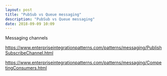 ```yaml
---
layout: post
title: "PubSub vs Queue messaging"
description: "PubSub vs Queue messaging"
date: 2018-09-09 10:09
---
```


Messaging channels

https://www.enterpriseintegrationpatterns.com/patterns/messaging/PublishSubscribeChannel.html

https://www.enterpriseintegrationpatterns.com/patterns/messaging/CompetingConsumers.html